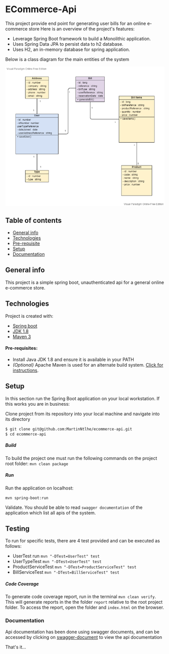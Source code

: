 # ECommerce-Api

This project provide end point for generating user bills for an online e-commerce store
Here is an overview of the project's features: 
- Leverage Spring Boot framework to build a Monolithic application. 
- Uses Spring Data JPA to persist data to h2 database. 
- Uses H2, an in-memory database for spring application.

Below is a class diagram for the main entities of the system

<img src="https://github.com/MartinNtlhe/ecommerce-api/raw/master/docs/class-diagram.png" title="Class diagram"><br/>

## Table of contents
* [General info](#general-info)
* [Technologies](#technologies)
* [Pre-requisite](#pre-requisite)
* [Setup](#setup)
* [Documentation](#documentation)

## General info
This project is a simple spring boot, unauthenticated api for a general online e-commerce store.
## Technologies
Project is created with:
* [Spring boot](https://spring.io/)
* [JDK 1.8](http://www.oracle.com/technetwork/java/javase/downloads/jdk8-downloads-2133151.html)
* [Maven 3](https://maven.apache.org/)

#### Pre-requisites:
- Install Java JDK 1.8 and ensure it is available in your PATH
- _(Optional)_ Apache Maven is used for an alternate build system.  [Click for instructions](https://maven.apache.org/install.html).

## Setup
In this section run the Spring Boot application on your local workstation.
If this works you are in business:

Clone project from its repository into your local machine and navigate into its directory
```
$ git clone git@github.com:MartinNtlhe/ecommerce-api.git
$ cd ecommerce-api
```
##### Build
To build the project one must run the following commands on the project root folder:
`mvn clean package`

##### Run
Run the application on localhost:

```
mvn spring-boot:run
```
Validate. You should be able to read `swagger documentation` of the application which list all apis of the system.

## Testing
To run for specific tests, there are 4 test provided and can be executed as follows:
 * UserTest run ``mvn "-DTest=UserTest" test``
 * UserTypeTest ``mvn "-DTest=UserTest" test``
 * ProductServiceTest ``mvn "-DTest=ProductServiceTest" test``
 * BillServiceTest ``mvn "-DTest=BillServiceTest" test``
 
##### Code Coverage

To generate code coverage report, run in the terminal `mvn clean verify`. This will generate reports in the the folder `report` relative to the root project folder. To access the report, open the folder and `index.html` on the browser.

### Documentation

Api documentation has been done using swagger documents, and can be accessed by clicking on [swagger-document](http://localhost:8081/swagger-ui.html#/) to view the api documentation

That's it...